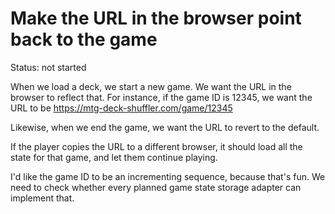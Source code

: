 # Make the URL in the browser point back to the game

Status: not started

When we load a deck, we start a new game. We want the URL in the browser to reflect that. For instance, if the game ID is 12345, we want the URL to be https://mtg-deck-shuffler.com/game/12345

Likewise, when we end the game, we want the URL to revert to the default.

If the player copies the URL to a different browser, it should load all the state for that game, and let them continue playing.

I'd like the game ID to be an incrementing sequence, because that's fun. We need to check whether every planned game state storage adapter can implement that.
